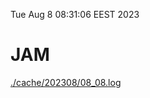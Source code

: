 Tue Aug  8 08:31:06 EEST 2023
# JAM
<a href='./cache/202308/08_08.log'>./cache/202308/08_08.log</a>
